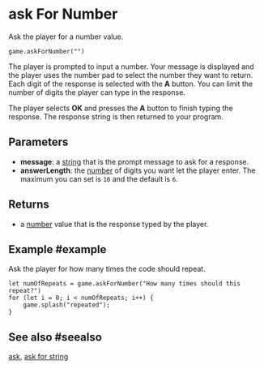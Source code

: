 # ask For Number

Ask the player for a number value.

```sig
game.askForNumber("")
```

The player is prompted to input a number. Your message is displayed and the player uses the number pad to select the number they want to return. Each digit of the response is selected with the **A** button. You can limit the number of digits the player can type in the response.

The player selects **OK** and presses the **A** button to finish typing the response. The response string is then returned to your program.

## Parameters

* **message**: a [string](/types/string) that is the prompt message to ask for a response.
* **answerLength**: the [number](/types/number) of digits you want let the player enter. The maximum you can set is `10` and the default is `6`.

## Returns

* a [number](/types/number) value that is the response typed by the player.

## Example #example

Ask the player for how many times the code should repeat.

```blocks
let numOfRepeats = game.askForNumber("How many times should this repeat?")
for (let i = 0; i < numOfRepeats; i++) {
    game.splash("repeated");
}
```

## See also #seealso

[ask](/reference/game/ask),
[ask for string](/reference/game/ask-for-string)